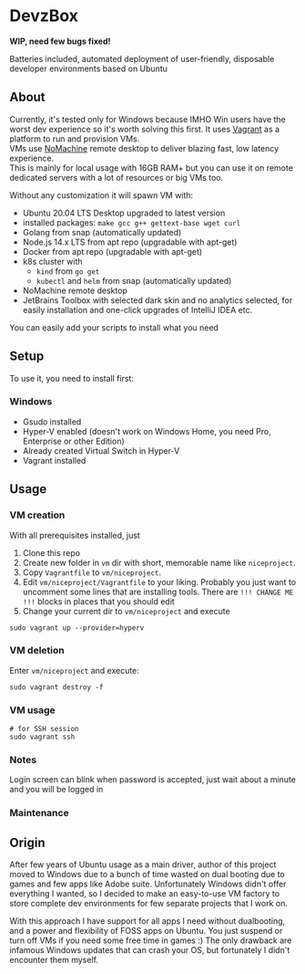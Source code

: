 # DevzBox

**WIP, need few bugs fixed!**

Batteries included, automated deployment of user-friendly, disposable developer environments based on Ubuntu

## About

Currently, it's tested only for Windows because IMHO Win users have the worst dev experience so it's worth solving this first.
It uses [Vagrant](https://www.vagrantup.com/intro) as a platform to run and provision VMs.  
VMs use [NoMachine](https://www.nomachine.com/) remote desktop to deliver blazing fast, low latency experience.  
This is mainly for local usage with 16GB RAM+ but you can use it on remote dedicated servers with a lot of resources or big VMs too.

Without any customization it will spawn VM with:
- Ubuntu 20.04 LTS Desktop upgraded to latest version
- installed packages: `make gcc g++ gettext-base wget curl`
- Golang from snap (automatically updated)
- Node.js 14.x LTS from apt repo (upgradable with apt-get)
- Docker from apt repo (upgradable with apt-get)
- k8s cluster with 
  - `kind` from `go get`
  - `kubectl` and `helm` from snap (automatically updated)
- NoMachine remote desktop
- JetBrains Toolbox with selected dark skin and no analytics selected, for easily installation and one-click upgrades of IntelliJ IDEA etc.

You can easily add your scripts to install what you need

## Setup

To use it, you need to install first:

### Windows

- Gsudo installed
- Hyper-V enabled (doesn't work on Windows Home, you need Pro, Enterprise or other Edition)
- Already created Virtual Switch in Hyper-V
- Vagrant installed

## Usage

### VM creation

With all prerequisites installed, just 
1. Clone this repo 
1. Create new folder in `vm` dir with short, memorable name like `niceproject`. 
1. Copy `Vagrantfile` to `vm/niceproject`. 
1. Edit `vm/niceproject/Vagrantfile` to your liking. 
   Probably you just want to uncomment some lines that are installing tools. 
   There are `!!! CHANGE ME !!!` blocks in places that you should edit 
1. Change your current dir to `vm/niceproject` and execute 
```
sudo vagrant up --provider=hyperv
```

### VM deletion

Enter `vm/niceproject` and execute:
```
sudo vagrant destroy -f
```

### VM usage

```
# for SSH session
sudo vagrant ssh
```

### Notes

Login screen can blink when password is accepted, just wait about a minute and you will be logged in

### Maintenance

## Origin

After few years of Ubuntu usage as a main driver, author of this project moved to Windows due to a bunch of time wasted on dual booting due to games and few apps like Adobe suite. Unfortunately Windows didn't offer everything I wanted, so I decided to make an easy-to-use VM factory to store complete dev environments for few separate projects that I work on.

With this approach I have support for all apps I need without dualbooting, and a power and flexibility of FOSS apps on Ubuntu. You just suspend or turn off VMs if you need some free time in games :)
The only drawback are infamous Windows updates that can crash your OS, but fortunately I didn't encounter them myself. 

